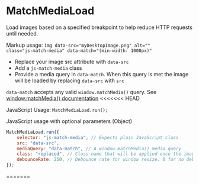 # MatchMediaLoad

Load images based on a specified breakpoint to help reduce HTTP requests until needed.


Markup usage: <code>img data-src="myDesktopImage.png" alt="" class="js-match-media" data-match="(min-width: 1000px)"</code>


<ul>
    <li>Replace your image src attribute with <code>data-src</code></li>
    <li>Add a <code>js-match-media</code> class</li>
    <li>Provide a media query in <code>data-match</code>. When this query is met the image will be loaded by replacing <code>data-src</code> with <code>src</code></li>
</ul>


<code>data-match</code> accepts any valid <code>window.matchMedia()</code> query. See <a href="https://developer.mozilla.org/en-US/docs/Web/API/Window/matchMedia">window.matchMedia() documentation</a>
<<<<<<< HEAD


JavaScript Usage: <code>MatchMediaLoad.run();</code>


JavaScript usage with optional parameters (Object)

```javascript
MatchMediaLoad.run({
    selector: "js-match-media", // Expects plain JavaScript class
    src: "data-src",
    mediaQuery: "data-match", // A window.matchMedia() media query
    class: "replaced", // Class name that will be applied once the image has been replaced 
    debounceRate: 250, // Debounce rate for window resize. 0 for no debounce.
});
```
=======